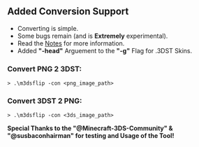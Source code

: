 ## Added Conversion Support
* Converting is simple.
* Some bugs remain (and is **Extremely** experimental).
* Read the [Notes](https://github.com/Cracko298/MC-3DS-Flip#notice) for more information.
* Added **"-head"** Arguement to the **"-g"** Flag for .3DST Skins.
### Convert PNG 2 3DST:
```> .\m3dsflip -con <png_image_path>```
### Convert 3DST 2 PNG:
```> .\m3dsflip -con <3ds_image_path>```

**Special Thanks to the "@Minecraft-3DS-Community" & "@susbaconhairman" for testing and Usage of the Tool!**
